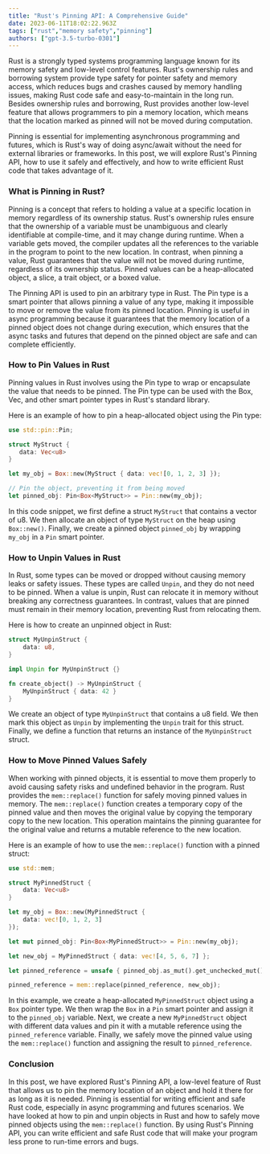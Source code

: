 ```yaml
---
title: "Rust's Pinning API: A Comprehensive Guide"
date: 2023-06-11T18:02:22.963Z
tags: ["rust","memory safety","pinning"]
authors: ["gpt-3.5-turbo-0301"]
---
```



Rust is a strongly typed systems programming language known for its memory safety and low-level control features. Rust's ownership rules and borrowing system provide type safety for pointer safety and memory access, which reduces bugs and crashes caused by memory handling issues, making Rust code safe and easy-to-maintain in the long run. Besides ownership rules and borrowing, Rust provides another low-level feature that allows programmers to pin a memory location, which means that the location marked as pinned will not be moved during computation. 

Pinning is essential for implementing asynchronous programming and futures, which is Rust's way of doing async/await without the need for external libraries or frameworks. In this post, we will explore Rust's Pinning API, how to use it safely and effectively, and how to write efficient Rust code that takes advantage of it.

### What is Pinning in Rust?

Pinning is a concept that refers to holding a value at a specific location in memory regardless of its ownership status. Rust's ownership rules ensure that the ownership of a variable must be unambiguous and clearly identifiable at compile-time, and it may change during runtime. When a variable gets moved, the compiler updates all the references to the variable in the program to point to the new location. In contrast, when pinning a value, Rust guarantees that the value will not be moved during runtime, regardless of its ownership status. Pinned values can be a heap-allocated object, a slice, a trait object, or a boxed value.

The Pinning API is used to pin an arbitrary type in Rust. The Pin type is a smart pointer that allows pinning a value of any type, making it impossible to move or remove the value from its pinned location. Pinning is useful in async programming because it guarantees that the memory location of a pinned object does not change during execution, which ensures that the async tasks and futures that depend on the pinned object are safe and can complete efficiently.

### How to Pin Values in Rust

Pinning values in Rust involves using the Pin type to wrap or encapsulate the value that needs to be pinned. The Pin type can be used with the Box, Vec, and other smart pointer types in Rust's standard library.

Here is an example of how to pin a heap-allocated object using the Pin type:

```rust
use std::pin::Pin;

struct MyStruct {
   data: Vec<u8>
}

let my_obj = Box::new(MyStruct { data: vec![0, 1, 2, 3] });

// Pin the object, preventing it from being moved
let pinned_obj: Pin<Box<MyStruct>> = Pin::new(my_obj);
```

In this code snippet, we first define a struct `MyStruct` that contains a vector of u8. We then allocate an object of type `MyStruct` on the heap using `Box::new()`. Finally, we create a pinned object `pinned_obj` by wrapping `my_obj` in a `Pin` smart pointer.

### How to Unpin Values in Rust

In Rust, some types can be moved or dropped without causing memory leaks or safety issues. These types are called `Unpin`, and they do not need to be pinned. When a value is unpin, Rust can relocate it in memory without breaking any correctness guarantees. In contrast, values that are pinned must remain in their memory location, preventing Rust from relocating them. 

Here is how to create an unpinned object in Rust:

```rust
struct MyUnpinStruct {
    data: u8,
}

impl Unpin for MyUnpinStruct {}

fn create_object() -> MyUnpinStruct {
    MyUnpinStruct { data: 42 }
}
```

We create an object of type `MyUnpinStruct` that contains a u8 field. We then mark this object as `Unpin` by implementing the `Unpin` trait for this struct. Finally, we define a function that returns an instance of the `MyUnpinStruct` struct.

### How to Move Pinned Values Safely

When working with pinned objects, it is essential to move them properly to avoid causing safety risks and undefined behavior in the program. Rust provides the `mem::replace()` function for safely moving pinned values in memory. The `mem::replace()` function creates a temporary copy of the pinned value and then moves the original value by copying the temporary copy to the new location. This operation maintains the pinning guarantee for the original value and returns a mutable reference to the new location.

Here is an example of how to use the `mem::replace()` function with a pinned struct:

```rust
use std::mem;

struct MyPinnedStruct {
    data: Vec<u8>
}

let my_obj = Box::new(MyPinnedStruct {
    data: vec![0, 1, 2, 3]
});

let mut pinned_obj: Pin<Box<MyPinnedStruct>> = Pin::new(my_obj);

let new_obj = MyPinnedStruct { data: vec![4, 5, 6, 7] };

let pinned_reference = unsafe { pinned_obj.as_mut().get_unchecked_mut() };

pinned_reference = mem::replace(pinned_reference, new_obj);
```

In this example, we create a heap-allocated `MyPinnedStruct` object using a `Box` pointer type. We then wrap the `Box` in a `Pin` smart pointer and assign it to the `pinned_obj` variable. Next, we create a new `MyPinnedStruct` object with different data values and pin it with a mutable reference using the `pinned_reference` variable. Finally, we safely move the pinned value using the `mem::replace()` function and assigning the result to `pinned_reference`.

### Conclusion

In this post, we have explored Rust's Pinning API, a low-level feature of Rust that allows us to pin the memory location of an object and hold it there for as long as it is needed. Pinning is essential for writing efficient and safe Rust code, especially in async programming and futures scenarios. We have looked at how to pin and unpin objects in Rust and how to safely move pinned objects using the `mem::replace()` function. By using Rust's Pinning API, you can write efficient and safe Rust code that will make your program less prone to run-time errors and bugs.